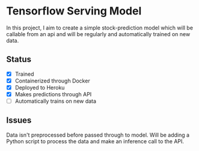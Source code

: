 # Tensorflow Serving Model

In this project, I aim to create a simple stock-prediction model which will be callable from an api and will be regularly and automatically trained on new data.

## Status

- [x] Trained
- [x] Containerized through Docker
- [x] Deployed to Heroku
- [x] Makes predictions through API
- [ ] Automatically trains on new data

## Issues

Data isn't preprocessed before passed through to model. Will be adding a Python script to process the data and make an inference call to the API.
